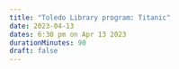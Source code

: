 ```yaml
---
title: "Toledo Library program: Titanic"
date: 2023-04-13
dates: 6:30 pm on Apr 13 2023
durationMinutes: 90
draft: false
---
```

